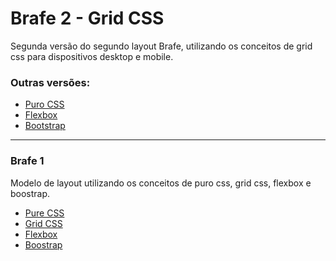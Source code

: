 # Brafe 2 - Grid CSS

Segunda versão do segundo layout Brafe, utilizando os conceitos de grid css para dispositivos desktop e mobile.

### Outras versões:

* [Puro CSS](https://github.com/taisesoares/brafe-2-pure-css)
* [Flexbox](https://github.com/taisesoares/brafe-2-flexbox)
* [Bootstrap](https://github.com/taisesoares/brafe-2-bootstrap)

<hr>

### Brafe 1

Modelo de layout utilizando os conceitos de puro css, grid css, flexbox e boostrap.

* [Pure CSS](https://github.com/taisesoares/brafe-pure-css)
* [Grid CSS](https://github.com/taisesoares/brafe-grid-css)
* [Flexbox](https://github.com/taisesoares/brafe-flexbox)
* [Boostrap](https://github.com/taisesoares/brafe-bootstrap)
